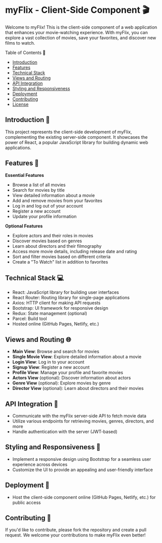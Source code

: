 # myFlix - Client-Side Component 🎬

Welcome to myFlix! This is the client-side component of a web application that enhances your movie-watching experience. With myFlix, you can explore a vast collection of movies, save your favorites, and discover new films to watch.

Table of Contents 📑

- [Introduction](#introduction)
- [Features](#features)
- [Technical Stack](#technical-stack)
- [Views and Routing](#views-and-routing)
- [API Integration](#api-integration)
- [Styling and Responsiveness](#styling-and-responsiveness)
- [Deployment](#deployment)
- [Contributing](#contributing)
- [License](#license)

## Introduction 🚀

This project represents the client-side development of myFlix, complementing the existing server-side component. It showcases the power of React, a popular JavaScript library for building dynamic web applications.

## Features 🌟

**Essential Features**

- Browse a list of all movies
- Search for movies by title
- View detailed information about a movie
- Add and remove movies from your favorites
- Log in and log out of your account
- Register a new account
- Update your profile information

**Optional Features**

- Explore actors and their roles in movies
- Discover movies based on genres
- Learn about directors and their filmography
- Access more movie details, including release date and rating
- Sort and filter movies based on different criteria
- Create a "To Watch" list in addition to favorites

## Technical Stack 💻

- React: JavaScript library for building user interfaces
- React Router: Routing library for single-page applications
- Axios: HTTP client for making API requests
- Bootstrap: UI framework for responsive design
- Redux: State management (optional)
- Parcel: Build tool
- Hosted online (GitHub Pages, Netlify, etc.)

## Views and Routing 🌐

- **Main View**: Browse and search for movies
- **Single Movie View**: Explore detailed information about a movie
- **Login View**: Log in to your account
- **Signup View**: Register a new account
- **Profile View**: Manage your profile and favorite movies
- **Actors View** (optional): Discover information about actors
- **Genre View** (optional): Explore movies by genre
- **Director View** (optional): Learn about directors and their movies

## API Integration 🚧

- Communicate with the myFlix server-side API to fetch movie data
- Utilize various endpoints for retrieving movies, genres, directors, and more
- Handle authentication with the server (JWT-based)

## Styling and Responsiveness 🎨

- Implement a responsive design using Bootstrap for a seamless user experience across devices
- Customize the UI to provide an appealing and user-friendly interface

## Deployment 🚢

- Host the client-side component online (GitHub Pages, Netlify, etc.) for public access

## Contributing 🤝

If you'd like to contribute, please fork the repository and create a pull request. We welcome your contributions to make myFlix even better!
